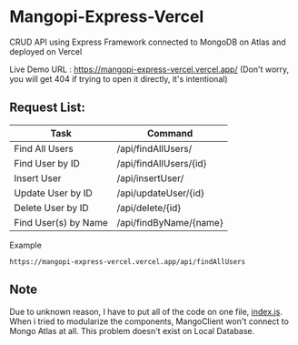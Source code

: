 # Mangopi-Express-Vercel
CRUD API using Express Framework connected to MongoDB on Atlas and deployed on Vercel

Live Demo URL : https://mangopi-express-vercel.vercel.app/ (Don't worry, you will get 404 if trying to open it directly, it's intentional)

## Request List:

Task | Command
------------ | -------------
Find All Users | /api/findAllUsers/
Find User by ID | /api/findAllUsers/{id}
Insert User | /api/insertUser/
Update User by ID | /api/updateUser/{id}
Delete User by ID | /api/delete/{id}
Find User(s) by Name | /api/findByName/{name}

Example
```
https://mangopi-express-vercel.vercel.app/api/findAllUsers
```

## Note
Due to unknown reason, I have to put all of the code on one file, [index.js](https://github.com/ouwyukha/Mangopi-Express-Vercel/blob/main/api/index.js).
When i tried to modularize the components, MangoClient won't connect to Mongo Atlas at all. This problem doesn't exist on Local Database.
